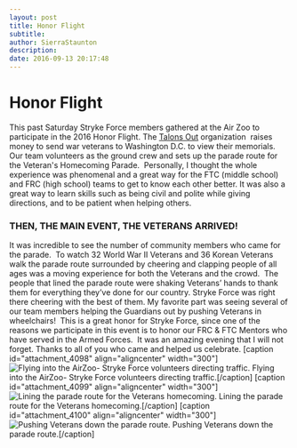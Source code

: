 ```yaml
---
layout: post
title: Honor Flight
subtitle:
author: SierraStaunton
description:
date: 2016-09-13 20:17:48
---
```


# Honor Flight

This past Saturday Stryke Force members gathered at the Air Zoo to participate in the 2016 Honor Flight. The [Talons Out](http://talonsouthonorflight.org/) organization  raises money to send war veterans to Washington D.C. to view their memorials. Our team volunteers as the ground crew and sets up the parade route for the Veteran's Homecoming Parade.  Personally, I thought the whole experience was phenomenal and a great way for the FTC (middle school) and FRC (high school) teams to get to know each other better. It was also a great way to learn skills such as being civil and polite while giving directions, and to be patient when helping others.

### **THEN, THE MAIN EVENT, THE VETERANS ARRIVED!**

It was incredible to see the number of community members who came for the parade.  To watch 32 World War II Veterans and 36 Korean Veterans walk the parade route surrounded by cheering and clapping people of all ages was a moving experience for both the Veterans and the crowd.  The people that lined the parade route were shaking Veterans’ hands to thank them for everything they’ve done for our country. Stryke Force was right there cheering with the best of them. My favorite part was seeing several of our team members helping the Guardians out by pushing Veterans in wheelchairs!  This is a great honor for Stryke Force, since one of the reasons we participate in this event is to honor our FRC & FTC Mentors who have served in the Armed Forces.  It was an amazing evening that I will not forget. Thanks to all of you who came and helped us celebrate. [caption id="attachment_4098" align="aligncenter" width="300"]![Flying into the AirZoo- Stryke Force volunteers directing traffic.](/wp-content/uploads/2016/09/IMG_0198-300x225.jpg) Flying into the AirZoo- Stryke Force volunteers directing traffic.[/caption] [caption id="attachment_4099" align="aligncenter" width="300"]![Lining the parade route for the Veterans homecoming.](http://strykeforce.org/wp-content/uploads/2016/09/P1080688-300x225.jpg) Lining the parade route for the Veterans homecoming.[/caption] [caption id="attachment_4100" align="aligncenter" width="300"]![Pushing Veterans down the parade route.](http://strykeforce.org/wp-content/uploads/2016/09/P1080718-300x225.jpg) Pushing Veterans down the parade route.[/caption]
